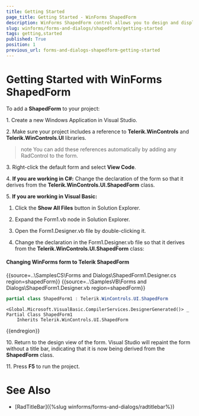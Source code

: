 ```yaml
---
title: Getting Started
page_title: Getting Started - WinForms ShapedForm
description: WinForms ShapedForm control allows you to design and display a Windows form with any conceivable shape.
slug: winforms/forms-and-dialogs/shapedform/getting-started
tags: getting,started
published: True
position: 1
previous_url: forms-and-dialogs-shapedform-getting-started
---
```


# Getting Started with WinForms ShapedForm 

To add a __ShapedForm__ to your project: 

1\. Create a new Windows Application in Visual Studio.

2\. Make sure your project includes a reference to __Telerik.WinControls__ and __Telerik.WinControls.UI__ libraries.
			

>note You can add these references automatically by adding any RadControl to the form.
>


3\. Right-click the default form and select __View Code__.

4\. __If you are working in C#:__ Change the declaration of the form so that it derives from the __Telerik.WinControls.UI.ShapedForm__ class.

5\. __If you are working in Visual Basic:__

1. Click the __Show All Files__ button in Solution Explorer.

1. Expand the Form1.vb node in Solution Explorer. 

1. Open the Form1.Designer.vb file by double-clicking it.

1. Change the declaration in the Form1.Designer.vb file so that it derives from the __Telerik.WinControls.UI.ShapedForm__ class: 
      			
#### Changing WinForms form to Telerik ShapedForm 

{{source=..\SamplesCS\Forms and Dialogs\ShapedForm1.Designer.cs region=shapedForm}} 
{{source=..\SamplesVB\Forms and Dialogs\ShapedForm1.Designer.vb region=shapedForm}} 

````C#
partial class ShapedForm1 : Telerik.WinControls.UI.ShapedForm

````
````VB.NET
<Global.Microsoft.VisualBasic.CompilerServices.DesignerGenerated()> _
Partial Class ShapedForm1
    Inherits Telerik.WinControls.UI.ShapedForm

````

{{endregion}} 

10\. Return to the design view of the form. Visual Studio will repaint the form without a title bar, indicating that it is now being derived from the __ShapedForm__ class.

11\. Press __F5__ to run the project.

# See Also

* [RadTitleBar]({%slug winforms/forms-and-dialogs/radtitlebar%})	

